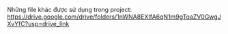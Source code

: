 Những file khác được sử dụng trong project:
https://drive.google.com/drive/folders/1nWNA8EXIfA6qN1m9gToaZV0GwgJXvYfC?usp=drive_link
